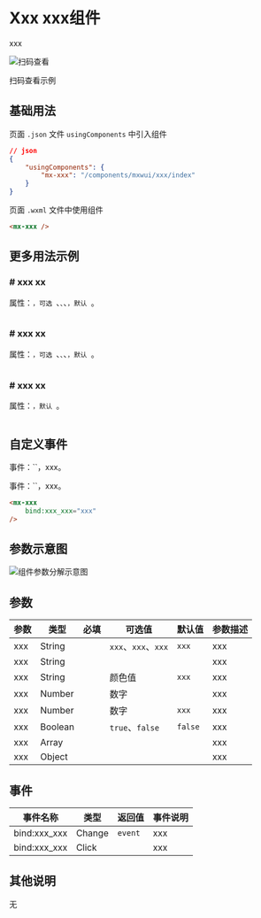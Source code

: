 # Xxx xxx组件

xxx

![扫码查看](../imgs/xxx_qrcode.png)

扫码查看示例

## 基础用法
页面 `.json` 文件 `usingComponents` 中引入组件
```json
// json
{
    "usingComponents": {
        "mx-xxx": "/components/mxwui/xxx/index"
    }
}
```

页面 `.wxml` 文件中使用组件
```html
<mx-xxx />
```

## 更多用法示例
### # xxx xx
属性：``，可选 ``、``、``、``，默认 ``。
```html

```

### # xxx xx
属性：``，可选 ``、``、``、``，默认 ``。
```html

```

### # xxx xx
属性：``，默认 ``。
```html

```

## 自定义事件
事件：``，xxx。

事件：``，xxx。
```html
<mx-xxx 
    bind:xxx_xxx="xxx" 
/>
```

## 参数示意图
![组件参数分解示意图](../imgs/xxx_params.png)

## 参数
|参数|类型|必填|可选值|默认值|参数描述|
|----|----|----|----|----|----|
|xxx|String||`xxx`、`xxx`、`xxx`|`xxx`|xxx|
|xxx|String||||xxx|
|xxx|String||颜色值|`xxx`|xxx|
|xxx|Number||数字||xxx|
|xxx|Number||数字|`xxx`|xxx|
|xxx|Boolean||`true`、`false`|`false`|xxx|
|xxx|Array||||xxx|
|xxx|Object||||xxx|

## 事件
|事件名称|类型|返回值|事件说明|
|----|----|----|----|
|bind:xxx_xxx|Change|`event`|xxx|
|bind:xxx_xxx|Click||xxx|

## 其他说明
无